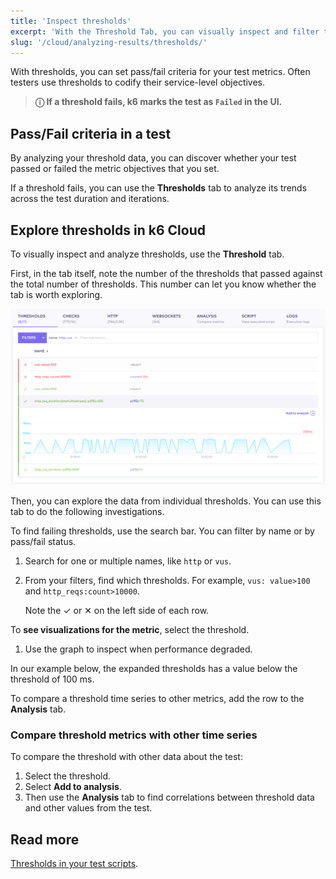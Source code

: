 ```yaml
---
title: 'Inspect thresholds'
excerpt: 'With the Threshold Tab, you can visually inspect and filter the performance of your Thresholds during a k6 test.'
slug: '/cloud/analyzing-results/thresholds/'
---
```


With thresholds, you can set pass/fail criteria for your test metrics.
Often testers use thresholds to codify their service-level objectives.

> **ⓘ If a threshold fails, k6 marks the test as `Failed` in the UI.**

## Pass/Fail criteria in a test

By analyzing your threshold data, you can discover whether your test passed or failed the metric objectives that you set.

If a threshold fails, you can use the **Thresholds** tab to analyze its trends across the test duration and iterations.

## Explore thresholds in k6 Cloud

To visually inspect and analyze thresholds, use the **Threshold** tab.

First, in the tab itself, note the number of the thresholds that passed against the total number of thresholds.
This number can let you know whether the tab is worth exploring.

![Thresholds Tab](./images/03-Threshold-Tab/thresholds-tab.png)

Then, you can explore the data from individual thresholds.
You can use this tab to do the following investigations.

To find failing thresholds, use the search bar. You can filter by name or by pass/fail status.

1. Search for one or multiple names, like `http` or `vus`.
1. From your filters, find which thresholds. For example, `vus: value>100` and `http_reqs:count>10000`.
  
   Note the &#10003; or &#10005; on the left side of each row.

To **see visualizations for the metric**, select the threshold.
1. Use the graph to inspect when performance degraded.

  In our example below, the expanded thresholds has a value below the threshold of 100 ms.

To compare a threshold time series to other metrics, add the row to the **Analysis** tab.

### Compare threshold metrics with other time series

To compare the threshold with other data about the test:
1. Select the threshold.
1. Select **Add to analysis**.
1. Then use the **Analysis** tab to find correlations between threshold data and other values from the test.

## Read more

[Thresholds in your test scripts](/using-k6/thresholds).
